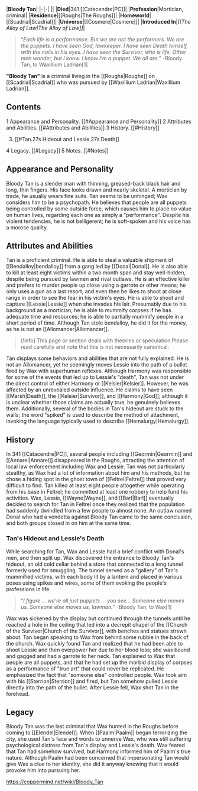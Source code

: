 |**Bloody Tan**|
|-|-|
||
|**Died**|341 [[Catacendre\|PC]]|
|**Profession**|Mortician, criminal|
|**Residence**|[[Roughs\|The Roughs]]|
|**Homeworld**|[[Scadrial\|Scadrial]]|
|**Universe**|[[Cosmere\|Cosmere]]|
|**Introduced In**|*[[The Alloy of Law\|The Alloy of Law]]*|

>“*Each life is a performance. But we are not the performers. We are the puppets. I have seen God, lawkeeper. I have seen Death himself, with the nails in his eyes. I have seen the Survivor, who is life. Other men wonder, but I know. I know I’m a puppet. We all are.*”
\-Bloody Tan, to Waxillium Ladrian[1]


**"Bloody Tan"** is a criminal living in the [[Roughs\|Roughs]] on [[Scadrial\|Scadrial]] who was pursued by [[Waxillium Ladrian\|Waxillium Ladrian]].

## Contents

1 Appearance and Personality. [[#Appearance and Personality]] 
2 Attributes and Abilities. [[#Attributes and Abilities]] 
3 History. [[#History]] 

3. [[#Tan.27s Hideout and Lessie.27s Death]] 


4 Legacy. [[#Legacy]] 
5 Notes. [[#Notes]] 


## Appearance and Personality
 
Bloody Tan is a slender man with thinning, greased-back black hair and long, thin fingers. His face looks drawn and nearly skeletal. A mortician by trade, he usually wears fine suits.
Tan seems to be unhinged; Wax considers him to be a psychopath. He believes that people are all puppets being controlled by some outside force, which causes him to place no value on human lives, regarding each one as simply a "performance". Despite his violent tendencies, he is not belligerent; he is soft-spoken and his voice has a morose quality.

## Attributes and Abilities
Tan is a proficient criminal. He is able to steal a valuable shipment of [[Bendalloy\|bendalloy]] from a gang led by [[Donal\|Donal]]. He is also able to kill at least eight victims within a two month span and stay well-hidden, despite being pursued by lawmen and rival outlaws. He is an effective killer and prefers to murder people up close using a garrote or other means; he only uses a gun as a last resort, and even then he likes to shoot at close range in order to see the fear in his victim's eyes. He is able to shoot and capture [[Lessie\|Lessie]] when she invades his lair.
Presumably due to his background as a mortician, he is able to mummify corpses if he has adequate time and resources; he is able to partially mummify people in a short period of time.
Although Tan stole bendalloy, he did it for the money, as he is not an [[Allomancer\|Allomancer]].

> [!info] This page or section deals with theories or speculation.Please read carefully and note that this is not necessarily canonical.

Tan displays some behaviors and abilities that are not fully explained. He is not an Allomancer, yet he seemingly moves Lessie into the path of a bullet fired by Wax with superhuman reflexes. Although Harmony was responsible for some of the events that led up to Lessie's "death", Tan was not under the direct control of either Harmony or [[Kelsier\|Kelsier]]. However, he was affected by an unrevealed outside influence. He claims to have seen [[Marsh\|Death]], the [[Kelsier\|Survivor]], and [[Harmony\|God]]; although it is unclear whether those claims are actually true, he genuinely believes them.
Additionally, several of the bodies in Tan's hideout are stuck to the walls; the word "spiked" is used to describe the method of attachment, invoking the language typically used to describe [[Hemalurgy\|Hemalurgy]].

## History
In 341 [[Catacendre\|PC]], several people including [[Geormin\|Geormin]] and [[Annarel\|Annarel]] disappeared in the Roughs, attracting the attention of local law enforcement including Wax and Lessie. Tan was not particularly stealthy, as Wax had a lot of information about him and his methods, but he chose a hiding spot in the ghost town of [[Feltrel\|Feltrel]] that proved very difficult to find. Tan killed at least eight people altogether while operating from his base in Feltrel; he committed at least one robbery to help fund his activities.
Wax, Lessie, [[Wayne\|Wayne]], and [[Barl\|Barl]] eventually decided to search for Tan in Feltrel once they realized that the population had suddenly dwindled from a few people to almost none. An outlaw named Donal who had a vendetta against Bloody Tan came to the same conclusion, and both groups closed in on him at the same time.

### Tan's Hideout and Lessie's Death
While searching for Tan, Wax and Lessie had a brief conflict with Donal's men, and then split up. Wax discovered the entrance to Bloody Tan's hideout, an old cold cellar behind a store that connected to a long tunnel formerly used for smuggling. The tunnel served as a "gallery" of Tan's mummified victims, with each body lit by a lantern and placed in various poses using spikes and wires, some of them evoking the people's professions in life.

>“*I figure ... we're all just puppets ... you see... Someone else moves us. Someone else moves us, lawman.*”
\-Bloody Tan, to Wax[1]

Wax was sickened by the display but continued through the tunnels until he reached a hole in the ceiling that led into a decrepit chapel of the [[Church of the Survivor\|Church of the Survivor]], with benches and statues strewn about. Tan began speaking to Wax from behind some rubble in the back of the church. Wax quickly found Tan and realized that he had been able to shoot Lessie and then overpower her due to her blood loss; she was bound and gagged and had a garrote to her neck.
Tan explained to Wax that people are all puppets, and that he had set up the morbid display of corpses as a performance of "true art" that could never be replicated. He emphasized the fact that "someone else" controlled people. Wax took aim with his [[Sterrion\|Sterrion]] and fired, but Tan somehow pulled Lessie directly into the path of the bullet. After Lessie fell, Wax shot Tan in the forehead.

## Legacy
Bloody Tan was the last criminal that Wax hunted in the Roughs before coming to [[Elendel\|Elendel]]. When [[Paalm\|Paalm]] began terrorizing the city, she used Tan's face and words to unnerve Wax, who was still suffering psychological distress from Tan's display and Lessie's death. Wax feared that Tan had somehow survived, but Harmony informed him of Paalm's true nature. Although Paalm had been concerned that impersonating Tan would give Wax a clue to her identity, she did it anyway knowing that it would provoke him into pursuing her.



https://coppermind.net/wiki/Bloody_Tan